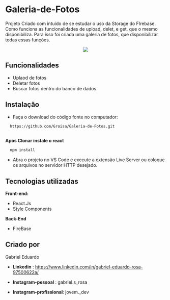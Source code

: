 # Galeria-de-Fotos
Projeto Criado com intuido de se estudar o uso da Storage do FIrebase. Como funciona as funcionalidades de upload, delet, e get, que o mesmo disponibiliza.
Para isso foi criada uma galeria de fotos, que disponibilizar todas essas funções.
  <div align='center'> 
    <img src="https://user-images.githubusercontent.com/98929007/174928349-ca043c4c-ff78-4ab0-be72-05cc74274693.mp4" />
  </div>
  

## Funcionalidades

- Uplaod de fotos
- Deletar fotos
- Buscar fotos dentro do banco de dados.

## Instalação

- Faça o download do código fonte no computador:

```bash
  https://github.com/Groisa/Galeria-de-Fotos.git
  
```
**Após Clonar instale o react**

```bash
  npm install
```
- Abra o projeto no VS Code e execute a extensão Live Server ou coloque os arquivos no servidor HTTP desejado.
## Tecnologias utilizadas

**Front-end:** 
- React.Js 
- Style Components


 **Back-End**
 - FireBase

## Criado por
Gabriel Eduardo 

- **Linkedin** : https://www.linkedin.com/in/gabriel-eduardo-rosa-97500622a/

- **Instagram-pessoal** : gabriel.s_rosa
- **Instagram-profissional**: jovem._dev
